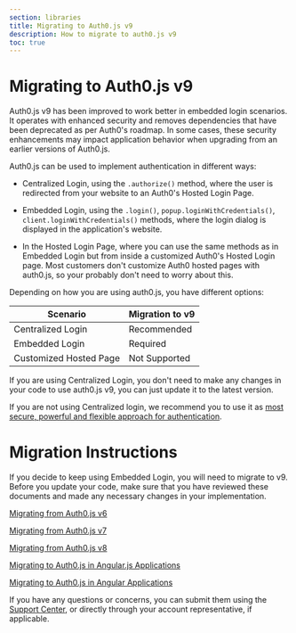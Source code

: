 ```yaml
---
section: libraries
title: Migrating to Auth0.js v9
description: How to migrate to auth0.js v9
toc: true
---
```

# Migrating to Auth0.js v9

Auth0.js v9 has been improved to work better in embedded login scenarios. It operates with enhanced security and removes dependencies that have been deprecated as per Auth0's roadmap. In some cases, these security enhancements may impact application behavior when upgrading from an earlier versions of Auth0.js. 

Auth0.js can be used to implement authentication in different ways:

- Centralized Login, using the `.authorize()` method, where the user is redirected from your website to an Auth0's Hosted Login Page.

- Embedded Login, using the `.login()`, `popup.loginWithCredentials()`, `client.loginWithCredentials()` methods, where the login dialog is displayed in the application's website.

- In the Hosted Login Page, where you can use the same methods as in Embedded Login but from inside a customized Auth0's Hosted Login page. Most customers don't customize Auth0 hosted pages with auth0.js, so your probably don't need to worry about this.

Depending on how you are using auth0.js, you have different options:

| Scenario | Migration to v9 | 
| --- | --- | 
| Centralized Login | Recommended |
| Embedded Login | Required |
| Customized Hosted Page | Not Supported |

If you are using Centralized Login, you don't need to make any changes in your code to use auth0.js v9, you can just update it to the latest version.

If you are not using Centralized login, we recommend you to use it as [most secure, powerful and flexible approach for authentication](/guides/login/centralized-vs-embedded). 

# Migration Instructions

If you decide to keep using Embedded Login, you will need to migrate to v9. Before you update your code, make sure that you have reviewed these documents and made any necessary changes in your implementation. 

[Migrating from Auth0.js v6]()

[Migrating from Auth0.js v7]()

[Migrating from Auth0.js v8](migration-v8-v9.md)

[Migrating to Auth0.js in Angular.js Applications]()

[Migrating to Auth0.js in Angular Applications]()


If you have any questions or concerns, you can submit them using the [Support Center](${env.DOMAIN_URL_SUPPORT}), or directly through your account representative, if applicable. 

